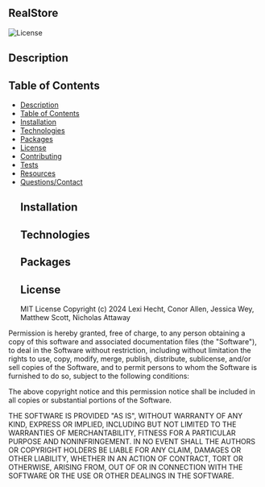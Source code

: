 ## RealStore
![License](https://img.shields.io/badge/License-MIT-yellow.svg)
## Description
## Table of Contents
- [Description](#description)<br>
- [Table of Contents](#tabel-of-contents)<br>
- [Installation](#installation)<br>
- [Technologies](#technologies)<br>
- [Packages](#packages)<br>
- [License](#license)<br>
- [Contributing](#contributing)<br>
- [Tests](#tests)<br>
- [Resources](#resources)<br>
- [Questions/Contact](#questionscontact)
  ## Installation
  ## Technologies
  ## Packages
  ## License
  MIT License
Copyright (c) 2024 Lexi Hecht, Conor Allen, Jessica Wey, Matthew Scott, Nicholas Attaway

Permission is hereby granted, free of charge, to any person obtaining a copy
of this software and associated documentation files (the "Software"), to deal
in the Software without restriction, including without limitation the rights
to use, copy, modify, merge, publish, distribute, sublicense, and/or sell
copies of the Software, and to permit persons to whom the Software is
furnished to do so, subject to the following conditions:

The above copyright notice and this permission notice shall be included in all
copies or substantial portions of the Software.

THE SOFTWARE IS PROVIDED "AS IS", WITHOUT WARRANTY OF ANY KIND, EXPRESS OR
IMPLIED, INCLUDING BUT NOT LIMITED TO THE WARRANTIES OF MERCHANTABILITY,
FITNESS FOR A PARTICULAR PURPOSE AND NONINFRINGEMENT. IN NO EVENT SHALL THE
AUTHORS OR COPYRIGHT HOLDERS BE LIABLE FOR ANY CLAIM, DAMAGES OR OTHER
LIABILITY, WHETHER IN AN ACTION OF CONTRACT, TORT OR OTHERWISE, ARISING FROM,
OUT OF OR IN CONNECTION WITH THE SOFTWARE OR THE USE OR OTHER DEALINGS IN THE
SOFTWARE.
